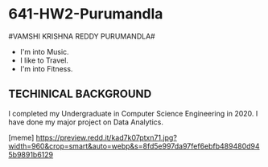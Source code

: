 # 641-HW2-Purumandla

#VAMSHI KRISHNA REDDY PURUMANDLA#
* I'm into Music.
* I like to Travel.
* I'm into Fitness.

## **TECHINICAL BACKGROUND**
I completed my Undergraduate in Computer Science Engineering in 2020. I have done my major project on Data Analytics.

[meme] https://preview.redd.it/kad7k07ptxn71.jpg?width=960&crop=smart&auto=webp&s=8fd5e997da97fef6ebfb489480d945b9891b6129
